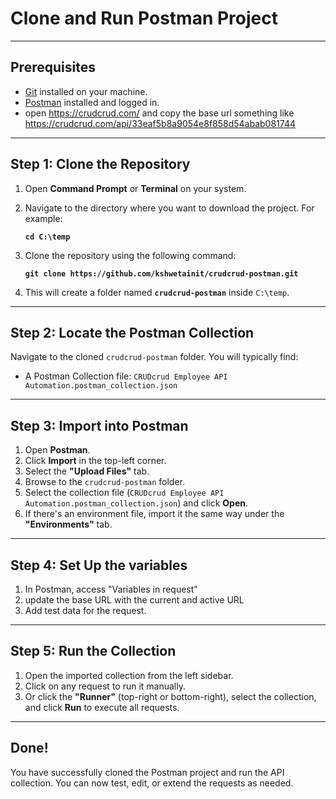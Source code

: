 # Clone and Run Postman Project



---

## Prerequisites

- [Git](https://git-scm.com/downloads) installed on your machine.
- [Postman](https://www.postman.com/downloads/) installed and logged in.
- open https://crudcrud.com/ and copy the base url something like https://crudcrud.com/api/33eaf5b8a9054e8f858d54abab081744

---

## Step 1: Clone the Repository

1. Open **Command Prompt** or **Terminal** on your system.
2. Navigate to the directory where you want to download the project. For example:

   **`cd C:\temp`**

3. Clone the repository using the following command:

   **`git clone https://github.com/kshwetainit/crudcrud-postman.git`**

4. This will create a folder named **`crudcrud-postman`** inside `C:\temp`.

--- 

## Step 2: Locate the Postman Collection

Navigate to the cloned `crudcrud-postman` folder. You will typically find:

- A Postman Collection file: `CRUDcrud Employee API Automation.postman_collection.json`

---

## Step 3: Import into Postman

1. Open **Postman**.
2. Click **Import** in the top-left corner.
3. Select the **"Upload Files"** tab.
4. Browse to the `crudcrud-postman` folder.
5. Select the collection file (`CRUDcrud Employee API Automation.postman_collection.json`) and click **Open**.
6. If there's an environment file, import it the same way under the **"Environments"** tab.

---

## Step 4: Set Up the variables

1. In Postman, access "Variables in request"
2. update the base URL with the current and active URL
3. Add test data for the request.
---

## Step 5: Run the Collection

1. Open the imported collection from the left sidebar.
2. Click on any request to run it manually.
3. Or click the **"Runner"** (top-right or bottom-right), select the collection, and click **Run** to execute all requests.

---

## Done!

You have successfully cloned the Postman project and run the API collection. You can now test, edit, or extend the requests as needed.
